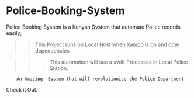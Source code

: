 # Police-Booking-System

Police Booking System is a Kenyan System that automate Police records easily;

>> This Project runs on Local Host when Xampp is on and othe dependencies

   >>> This automation will see a swift Processes in Local Police Station.

          
        An Amazing  System that will revolutionise the Police Department
          





         
Check it Out.
